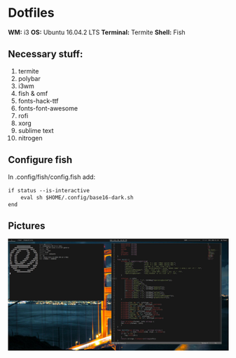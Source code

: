 # Dotfiles

**WM:** i3
**OS:** Ubuntu 16.04.2 LTS
**Terminal:** Termite
**Shell:** Fish 

## Necessary stuff:
1. termite
2. polybar
3. i3wm
4. fish & omf
5. fonts-hack-ttf
6. fonts-font-awesome
7. rofi
8. xorg
9. sublime text
10. nitrogen

## Configure fish

In .config/fish/config.fish add:

```
if status --is-interactive
    eval sh $HOME/.config/base16-dark.sh
end
```

## Pictures

![alt-text](https://raw.githubusercontent.com/kristoy0/dotfiles/master/Desktop.jpg "Screenshot")